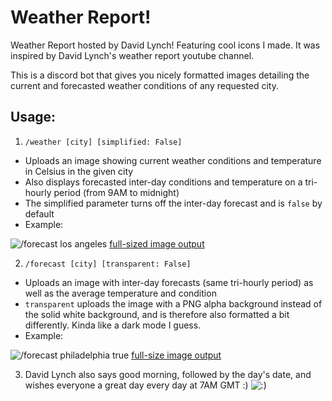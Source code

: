# Weather Report!
Weather Report hosted by David Lynch! Featuring cool icons I made. It was inspired by David Lynch's weather report youtube channel.

This is a discord bot that gives you nicely formatted images detailing the current and forecasted weather conditions of any requested city.

## Usage:
1. `/weather [city] [simplified: False]`
- Uploads an image showing current weather conditions and temperature in Celsius in the given city
- Also displays forecasted inter-day conditions and temperature on a tri-hourly period (from 9AM to midnight)
- The simplified parameter turns off the inter-day forecast and is `false` by default
- Example:

![/forecast los angeles](http://puu.sh/I7YbQ/3a60e7f268.jpg)
[full-sized image output](https://media.discordapp.net/attachments/349267380452589568/882379404221743124/weather_report.png)

2. `/forecast [city] [transparent: False]`
- Uploads an image with inter-day forecasts (same tri-hourly period) as well as the average temperature and condition
- `transparent` uploads the image with a PNG alpha background instead of the solid white background, and is therefore also formatted a bit differently. Kinda like a dark mode I guess.
- Example:

![/forecast philadelphia true](http://puu.sh/I7Yen/63521ef909.jpg)
[full-size image output](https://media.discordapp.net/attachments/349267380452589568/882380194298609684/weather_report.png)

3. David Lynch also says good morning, followed by the day's date, and wishes everyone a great day every day at 7AM GMT :)
![:)](http://puu.sh/I7Yiq/3ed756f1ac.jpg)
